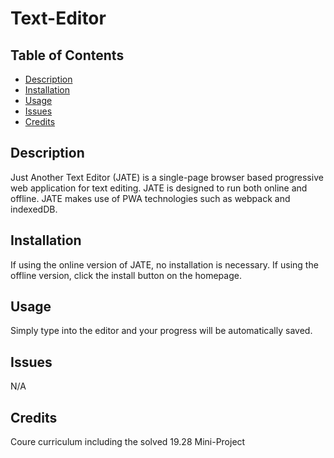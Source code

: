 # Text-Editor

## Table of Contents
- [Description](#description)
- [Installation](#installation)
- [Usage](#usage)
- [Issues](#issues)
- [Credits](#credits)

## Description
Just Another Text Editor (JATE) is a single-page browser based progressive web application for text editing. JATE is designed to run both online and offline. JATE makes use of PWA technologies such as webpack and indexedDB.

## Installation
If using the online version of JATE, no installation is necessary. If using the offline version, click the install button on the homepage.

## Usage
Simply type into the editor and your progress will be automatically saved.

## Issues
N/A

## Credits
Coure curriculum including the solved 19.28 Mini-Project